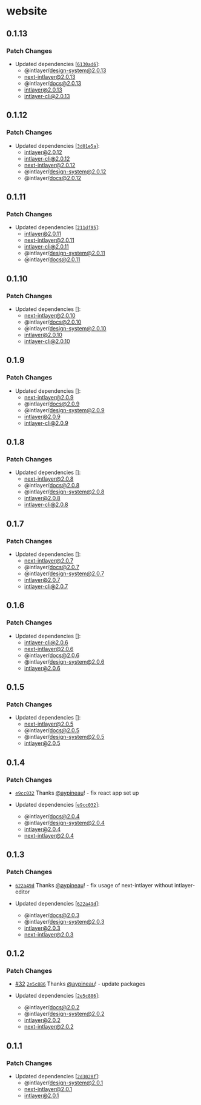 # website

## 0.1.13

### Patch Changes

- Updated dependencies [[`6130ad6`](https://github.com/aypineau/intlayer/commit/6130ad6eb9fd11e2c474c6909404fe20e2ffee01)]:
  - @intlayer/design-system@2.0.13
  - next-intlayer@2.0.13
  - @intlayer/docs@2.0.13
  - intlayer@2.0.13
  - intlayer-cli@2.0.13

## 0.1.12

### Patch Changes

- Updated dependencies [[`3d01e5a`](https://github.com/aypineau/intlayer/commit/3d01e5a1e92bb45796dd5de312d77ac4e83a3246)]:
  - intlayer@2.0.12
  - intlayer-cli@2.0.12
  - next-intlayer@2.0.12
  - @intlayer/design-system@2.0.12
  - @intlayer/docs@2.0.12

## 0.1.11

### Patch Changes

- Updated dependencies [[`211df95`](https://github.com/aypineau/intlayer/commit/211df95a075d30984bb8809cd6d11ad324ac70a5)]:
  - intlayer@2.0.11
  - next-intlayer@2.0.11
  - intlayer-cli@2.0.11
  - @intlayer/design-system@2.0.11
  - @intlayer/docs@2.0.11

## 0.1.10

### Patch Changes

- Updated dependencies []:
  - next-intlayer@2.0.10
  - @intlayer/docs@2.0.10
  - @intlayer/design-system@2.0.10
  - intlayer@2.0.10
  - intlayer-cli@2.0.10

## 0.1.9

### Patch Changes

- Updated dependencies []:
  - next-intlayer@2.0.9
  - @intlayer/docs@2.0.9
  - @intlayer/design-system@2.0.9
  - intlayer@2.0.9
  - intlayer-cli@2.0.9

## 0.1.8

### Patch Changes

- Updated dependencies []:
  - next-intlayer@2.0.8
  - @intlayer/docs@2.0.8
  - @intlayer/design-system@2.0.8
  - intlayer@2.0.8
  - intlayer-cli@2.0.8

## 0.1.7

### Patch Changes

- Updated dependencies []:
  - next-intlayer@2.0.7
  - @intlayer/docs@2.0.7
  - @intlayer/design-system@2.0.7
  - intlayer@2.0.7
  - intlayer-cli@2.0.7

## 0.1.6

### Patch Changes

- Updated dependencies []:
  - intlayer-cli@2.0.6
  - next-intlayer@2.0.6
  - @intlayer/docs@2.0.6
  - @intlayer/design-system@2.0.6
  - intlayer@2.0.6

## 0.1.5

### Patch Changes

- Updated dependencies []:
  - next-intlayer@2.0.5
  - @intlayer/docs@2.0.5
  - @intlayer/design-system@2.0.5
  - intlayer@2.0.5

## 0.1.4

### Patch Changes

- [`e9cc032`](https://github.com/aypineau/intlayer/commit/e9cc03211e3a86daa169c2e711566e202644f1d5) Thanks [@aypineau](https://github.com/aypineau)! - fix react app set up

- Updated dependencies [[`e9cc032`](https://github.com/aypineau/intlayer/commit/e9cc03211e3a86daa169c2e711566e202644f1d5)]:
  - @intlayer/docs@2.0.4
  - @intlayer/design-system@2.0.4
  - intlayer@2.0.4
  - next-intlayer@2.0.4

## 0.1.3

### Patch Changes

- [`622a49d`](https://github.com/aypineau/intlayer/commit/622a49d4eaf8477f3b42579a3fc27a3fefd41043) Thanks [@aypineau](https://github.com/aypineau)! - fix usage of next-intlayer without intlayer-editor

- Updated dependencies [[`622a49d`](https://github.com/aypineau/intlayer/commit/622a49d4eaf8477f3b42579a3fc27a3fefd41043)]:
  - @intlayer/docs@2.0.3
  - @intlayer/design-system@2.0.3
  - intlayer@2.0.3
  - next-intlayer@2.0.3

## 0.1.2

### Patch Changes

- [#32](https://github.com/aypineau/intlayer/pull/32) [`2e5c886`](https://github.com/aypineau/intlayer/commit/2e5c886169ccdbd16611b77d55e9892ca699ab8d) Thanks [@aypineau](https://github.com/aypineau)! - update packages

- Updated dependencies [[`2e5c886`](https://github.com/aypineau/intlayer/commit/2e5c886169ccdbd16611b77d55e9892ca699ab8d)]:
  - @intlayer/docs@2.0.2
  - @intlayer/design-system@2.0.2
  - intlayer@2.0.2
  - next-intlayer@2.0.2

## 0.1.1

### Patch Changes

- Updated dependencies [[`2d3028f`](https://github.com/aypineau/intlayer/commit/2d3028f85cc58e554f2a219bf3ceedbceac7c716)]:
  - @intlayer/design-system@2.0.1
  - next-intlayer@2.0.1
  - intlayer@2.0.1
